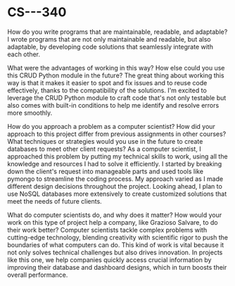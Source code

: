 # CS---340

How do you write programs that are maintainable, readable, and adaptable? 
I wrote programs that are not only maintainable and readable, but also adaptable, by developing code solutions that seamlessly integrate with each other.

What were the advantages of working in this way? How else could you use this CRUD Python module in the future?
The great thing about working this way is that it makes it easier to spot and fix issues and to reuse code effectively, thanks to the compatibility of the solutions. I'm excited to leverage the CRUD Python module to craft code that's not only testable but also comes with built-in conditions to help me identify and resolve errors more smoothly.

How do you approach a problem as a computer scientist? How did your approach to this project differ from previous assignments in other courses? What techniques or strategies would you use in the future to create databases to meet other client requests?
As a computer scientist, I approached this problem by putting my technical skills to work, using all the knowledge and resources I had to solve it efficiently. I started by breaking down the client's request into manageable parts and used tools like pymongo to streamline the coding process. My approach varied as I made different design decisions throughout the project. Looking ahead, I plan to use NoSQL databases more extensively to create customized solutions that meet the needs of future clients.

What do computer scientists do, and why does it matter? How would your work on this type of project help a company, like Grazioso Salvare, to do their work better?
Computer scientists tackle complex problems with cutting-edge technology, blending creativity with scientific rigor to push the boundaries of what computers can do. This kind of work is vital because it not only solves technical challenges but also drives innovation. In projects like this one, we help companies quickly access crucial information by improving their database and dashboard designs, which in turn boosts their overall performance.
